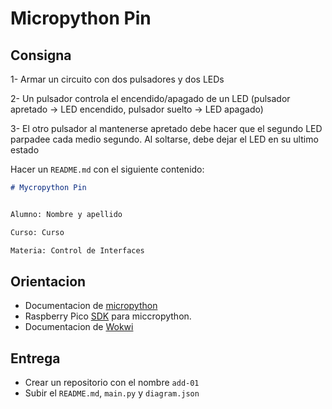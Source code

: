 # Micropython Pin

## Consigna

1- Armar un circuito con dos pulsadores y dos LEDs

2- Un pulsador controla el encendido/apagado de un LED (pulsador apretado -> LED encendido, pulsador suelto -> LED apagado)

3- El otro pulsador al mantenerse apretado debe hacer que el segundo LED parpadee cada medio segundo. Al soltarse, debe dejar el LED en su ultimo estado


Hacer un `README.md` con el siguiente contenido:

```markdown
# Mycropython Pin


Alumno: Nombre y apellido

Curso: Curso

Materia: Control de Interfaces
```

## Orientacion

- Documentacion de [micropython](https://docs.micropython.org/en/latest/rp2/quickref.html)
- Raspberry Pico [SDK](https://datasheets.raspberrypi.com/pico/raspberry-pi-pico-python-sdk.pdf) para miccropython.
- Documentacion de [Wokwi](https://docs.wokwi.com/?utm_source=wokwi)

## Entrega

- Crear un repositorio con el nombre `add-01`
- Subir el `README.md`, `main.py` y `diagram.json`

